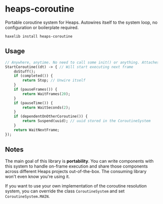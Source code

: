 # heaps-coroutine

Portable coroutine system for Heaps. Autowires itself to the system loop, no configuration or boilerplate required.

```
haxelib install heaps-coroutine
```

## Usage

```haxe
// Anywhere, anytime. No need to call some init() or anything. Attaches itself to the frame loop.
StartCoroutine((dt) -> { // Will start executing next frame
    doStuff();
    if (completed()) {
        return Stop; // Unwire itself
    }
    if (pauseFrames()) {
        return WaitFrames(20);
    }
    if (pauseTime()) {
        return WaitSeconds(2);
    }    
    if (dependentOnOtherCoroutine()) {
        return Suspend(uuid); // uuid stored in the CoroutineSystem
    }
    return WaitNextFrame;
});

```

## Notes

The main goal of this library is **portability**. You can write components with this system to handle on-frame execution and share those components across different Heaps projects out-of-the-box. The consuming library won't even know you're using it.

If you want to use your own implementation of the coroutine resolution system, you can override the class `CoroutineSystem` and set `CoroutineSystem.MAIN`.
